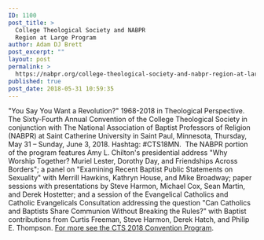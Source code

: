 ```yaml
---
ID: 1100
post_title: >
  College Theological Society and NABPR
  Region at Large Program
author: Adam DJ Brett
post_excerpt: ""
layout: post
permalink: >
  https://nabpr.org/college-theological-society-and-nabpr-region-at-large-program/
published: true
post_date: 2018-05-31 10:59:35
---
```

"You Say You Want a Revolution?" 1968-2018 in Theological Perspective. The Sixty-Fourth Annual Convention of the College Theological Society in conjunction with The National Association of Baptist Professors of Religion (NABPR) at Saint Catherine University in Saint Paul, Minnesota, Thursday, May 31 – Sunday, June 3, 2018. Hashtag: #CTS18MN.  The NABPR portion of the program features Amy L. Chilton's presidential address "Why Worship Together? Muriel Lester, Dorothy Day, and Friendships Across Borders"; a panel on "Examining Recent Baptist Public Statements on Sexuality" with Merrill Hawkins, Kathryn House, and Mike Broadway; paper sessions with presentations by Steve Harmon, Michael Cox, Sean Martin, and Derek Hostetter; and a session of the Evangelical Catholics and Catholic Evangelicals Consultation addressing the question "Can Catholics and Baptists Share Communion Without Breaking the Rules?" with Baptist contributions from Curtis Freeman, Steve Harmon, Derek Hatch, and Philip E. Thompson. <a href="http://www.collegetheology.org/Convention-Program">For more see the CTS 2018 Convention Program</a>.